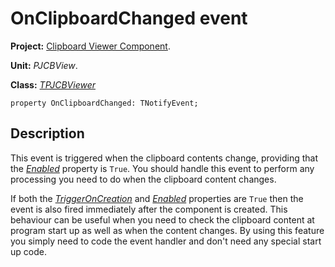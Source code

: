 <a href='Hidden comment: 
$Rev$
$Date$
'></a>

# OnClipboardChanged event #

**Project:** [Clipboard Viewer Component](ClipboardViewerComponent.md).

**Unit:** _PJCBView_.

**Class:** _[TPJCBViewer](TPJCBViewer.md)_

```
property OnClipboardChanged: TNotifyEvent;
```

## Description ##

This event is triggered when the clipboard contents change, providing that the _[Enabled](TPJCBViewerEnabled.md)_ property is `True`. You should handle this event to perform any processing you need to do when the clipboard content changes.

If both the _[TriggerOnCreation](TPJCBViewerTriggerOnCreation.md)_ and _[Enabled](TPJCBViewerEnabled.md)_ properties are `True` then the event is also fired immediately after the component is created. This behaviour can be useful when you need to check the clipboard content at program start up as well as when the content changes. By using this feature you simply need to code the event handler and don't need any special start up code.